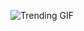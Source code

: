 
<!-- GIF_SECTION -->
![Trending GIF](https://media0.giphy.com/media/v1.Y2lkPThiYjIxNzcycHU4eTFzcnl6cjZuNXI4a2hpYXl2M3hhb3k1dmJuM3A2YTBleGlibyZlcD12MV9naWZzX3NlYXJjaCZjdD1n/65n8RPEa3r65q/giphy.gif)
<!-- END_GIF_SECTION -->
